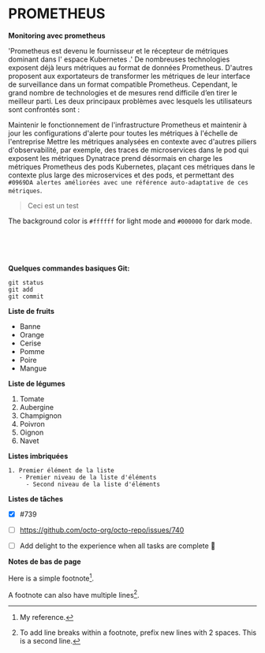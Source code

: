 # PROMETHEUS
**Monitoring avec prometheus**

'Prometheus est devenu le fournisseur et le récepteur de métriques dominant dans l' espace Kubernetes .' De nombreuses technologies exposent déjà leurs métriques au format de données Prometheus. D'autres proposent aux exportateurs de transformer les métriques de leur interface de surveillance dans un format compatible Prometheus. Cependant, le grand nombre de technologies et de mesures rend difficile d’en tirer le meilleur parti. Les deux principaux problèmes avec lesquels les utilisateurs sont confrontés sont :

Maintenir le fonctionnement de l'infrastructure Prometheus et maintenir à jour les configurations d'alerte pour toutes les métriques à l'échelle de l'entreprise
Mettre les métriques analysées en contexte avec d'autres piliers d'observabilité, par exemple, des traces de microservices dans le pod qui exposent les métriques
Dynatrace prend désormais en charge les métriques Prometheus des pods Kubernetes, plaçant ces métriques dans le contexte plus large des microservices et des pods, et permettant des `#0969DA alertes améliorées avec une référence auto-adaptative de ces métriques`.
>Ceci est un test

The background color is `#ffffff` for light mode and `#000000` for dark mode.



<br/>
<br/>
<br/>

**Quelques commandes basiques Git:** 
```
git status
git add
git commit
```

**Liste de fruits**
- Banne
- Orange
- Cerise
- Pomme
- Poire
- Mangue


**Liste de légumes**
1. Tomate
1. Aubergine
1. Champignon
1. Poivron
1. Oignon
1. Navet


**Listes imbriquées**
```
1. Premier élément de la liste
   - Premier niveau de la liste d'éléments
     - Second niveau de la liste d'éléments
```



**Listes de tâches**
- [x] #739
- [ ] https://github.com/octo-org/octo-repo/issues/740
- [ ] Add delight to the experience when all tasks are complete :tada:




**Notes de bas de page**

Here is a simple footnote[^1].

A footnote can also have multiple lines[^2].

[^1]: My reference.
[^2]: To add line breaks within a footnote, prefix new lines with 2 spaces.
  This is a second line.

  

